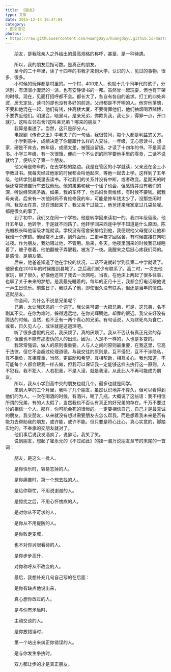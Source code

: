 ```yaml
---
title: 《朋友》
type: 文章
date: 2015-12-14 16:47:04
category: 
- 图文语记
photos:
- https://raw.githubusercontent.com/HuangDayu/huangdayu.github.io/master/assets/private/images/image-30.jpg
---
```


&emsp;&emsp;朋友，是我除亲人之外给出的最高规格的称呼，甚至，是一种待遇。

<!-- more -->
  
&emsp;&emsp;所以，我的朋友屈指可数。是真正的朋友。  
&emsp;&emsp;至今的二十年里，读了十四年的书我才来到大学。认识的人，见过的事物，很多，很多。  
&emsp;&emsp;小时候的玩伴都是村里的。一个村，400来人，也就十几个同年代的孩子，分派别，有流氓小混混的一派，也有安静读书的一邦。虽然曾一起玩耍，但也有干架的时候。现在，见面打招呼都不会。都长大了，各自有各自的追求。打工的四处奔波，居无定处，读书的却也没有多好的前途。父母都是不开明的人。他穷他落魄，不要和他混在一起，他们有钱，住高楼大厦，不要得罪他们，他们抽烟喝酒赌博，不要靠近他们。明里合，暗里斗。是亲兄弟，你欺负我，我让步，得罪一点，开口就打。这叫左邻右舍?这叫亲兄弟？哪来的朋友？  
&emsp;&emsp;我算是看透了。当然，这只是部分人。  
&emsp;&emsp;电视剧《传奇之王》中老夫子的一句话，我很赞同，每个人都是利益悠关方。  
&emsp;&emsp;小学到高中，成绩决定了你能跟什么样的人交往。一年级，无心思读书，想家，硬是不肯去，四年级，成绩太差，被强迫留级。才读了十四年的书。不是真读书。小学三年级，有一次很饿，便向一个不认识的同学要他手里的零食，二话不说就给了。便结交了第一个朋友。  
&emsp;&emsp;他父母是修车的，在去学校的路边。我是在管区的小学就读，父亲还在金土小学教过书。我每天经过他家的时候都会叫他起床，等他一起去上学。这样到了五年级，他转学到县城里去读书。不过我们的关系并没有中断，或者改变。星期天的时候还常常骑自行车去找他玩。他的弟弟和我一个侄子也会，但感情并没有我们的深，听说经常闹矛盾。如果，我的车坏了，他妈妈负责维修，有时候不要钱。据我母亲说，后来有一次他妈妈不肯维修我的车，可能是修车钱太少了，没那空闲时间。我没太在意，现在想起来了。我父亲干过盐工，他爸还来我家拿过几袋盐呢。都是很久的事了。  
&emsp;&emsp;到了初中，我们又在同一个学校。他是转学回来读初一的。我四年级留级，他升五年级，他转学，于是就不同路了。他转学回来西连中学不知道是什么原因。陈光槪校长叫他留级才能就读。学校没有宿舍安排给到他，我便跟他父母提议让他和我谁一个床铺。他经常不上课，到外面玩，三更半夜才回宿舍，有时候直接在网吧过夜。作为朋友，我劝阻过他，不管用。后来，冬天，他夜里回来的时候我已经睡着了，被子卷着。他怕翻被子弄醒我，被冻了一夜。我醒来之后挺心疼我们两的。是感情。是朋友情。  
&emsp;&emsp;后来，他爸爸知道了他在学校的状况，二话不说就转学到县第二中学就读了。他家也在2010年的时候搬到县城了。之后我们就少有联系了。高二时，一次去他家玩，聊了很久，好像他还带了我去一次网吧。当夜，在他床上两起了很多往事，也聊了关于未来的梦想。是我最先睡着的。每年的正月十三，我都会打电话跟他说一声生日快乐。前些日子，我联系了他，即使很久没有联系，但还是当年的情谊。这就朋友。  
&emsp;&emsp;你会问，为什么不说是兄弟呢？  
&emsp;&emsp;兄弟，太让我厌恶的一个词了。我父亲可谓一大把兄弟，可是，这兄弟，名不副其不实。在你为难时，躲得远远地，在你光辉腾达，却靠的很近。我父亲好没有腾达的时候。当然，也不乏有一两个真心的兄弟。有句话说，人为财死鸟为食亡，或者，日久见人心，或许就是这道理吧。  
&emsp;&emsp;听了很多虚假的兄弟，我厌烦了。真的厌烦了。我从不否认有真正兄弟的存在，但谁也不能有那虚伪的人的出现。因为，人是不一样的，人也是多变的。  
&emsp;&emsp;我常常强调，做人的原则很重要。人与人之间的原则最重要，在我这里，它高于法律，但它不会超过伦理道德。与我交往的原则是，互不侵犯，互不干涉隐私，互不相负，互相尊重，当然，更鼓励和希望，互相帮助，相互关心。我也知道，不可能每个人都会跟我一样去做，但我可以保证我一定能够这样去执行这一原则。人不犯我，我不犯人，人若犯我，不是人滚，就是我滚，从此此人不再可能成为朋友。  
&emsp;&emsp;所以，我从小学到高中交的朋友也就几个。最多也就是同学。  
&emsp;&emsp;来到大学的三个月里，我叫了几个朋友，虽然认识地并不算久，但可以看得到他们的为人。一次在喝酒的时候，有酒兴，喝了几瓶，大概说了这些话：我不相信所谓的兄弟，有的人太假了，当然我也不否认有真正的好兄弟的存在。千万不要过分的相信一个人，那样，你可能会死的很惨的。一定要相信自己，自己才是最真诚的朋友。我交朋友，从来就没有想过需要朋友去怎么帮我，而是想着我未来是否有能力去帮助我的朋友，或许能，或许不能。但只要是将心比心，真心实意的，脚踏实地的，不奉承的交朋友就对了。  
&emsp;&emsp;他们事后说我发酒疯了，说醉话。我笑了笑。  
&emsp;&emsp;说到朋友，想起了崔永元的《不过如此》的挂一漏万说朋友章节的末尾的一首词：  

&emsp;&emsp;朋友，是这么一批人。  

&emsp;&emsp;是你快乐时，容易忘掉的人。  

&emsp;&emsp;是你痛苦时，第一个想去找的人。  

&emsp;&emsp;是给你帮忙，不用说谢谢的人。  

&emsp;&emsp;是惊扰之后，不用心怀愧疚的人。  

&emsp;&emsp;是对你从不苛求的人，  

&emsp;&emsp;是你从不用提防的人。  

&emsp;&emsp;是你败走麦城，  

&emsp;&emsp;也不对你另眼看待的人。  

&emsp;&emsp;是你步步高升，  

&emsp;&emsp;对你称呼从不改变的人。  

&emsp;&emsp;最后，我想补充几句自己写的在后面：  

&emsp;&emsp;是你有缺点他说出来，  

&emsp;&emsp;真心想你改过的人。  

&emsp;&emsp;是与你有矛盾时，  

&emsp;&emsp;主动交谈的人。  

&emsp;&emsp;是你放错误时，  

&emsp;&emsp;第一个站出来纠正你错误的人。  

&emsp;&emsp;是与你发生争执时，  

&emsp;&emsp;双方都让步的才是真正朋友。  